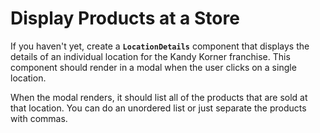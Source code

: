 # Display Products at a Store

If you haven't yet, create a **`LocationDetails`** component that displays the details of an individual location for the Kandy Korner franchise. This component should render in a modal when the user clicks on a single location.

When the modal renders, it should list all of the products that are sold at that location. You can do an unordered list or just separate the products with commas.

